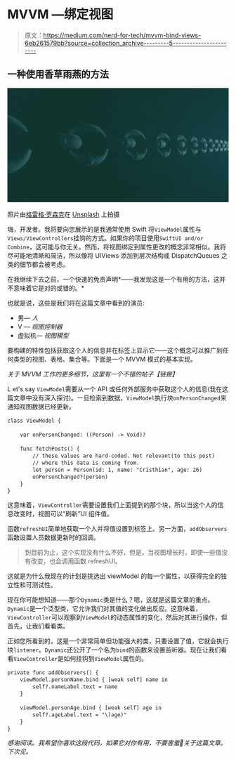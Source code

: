 # MVVM —绑定视图

> 原文：<https://medium.com/nerd-for-tech/mvvm-bind-views-6eb261579bb?source=collection_archive---------5----------------------->

## 一种使用香草雨燕的方法

![](img/261b6649f355e1d7594a9e3020a029fb.png)

照片由[格雷格·罗森克](https://unsplash.com/@greg_rosenke?utm_source=unsplash&utm_medium=referral&utm_content=creditCopyText)在 [Unsplash](https://unsplash.com/s/photos/bind?utm_source=unsplash&utm_medium=referral&utm_content=creditCopyText) 上拍摄

嗨，开发者。我将要向您展示的是我通常使用 Swift 将`ViewModel`属性与`Views/ViewControllers`挂钩的方式。如果你的项目使用`SwiftUI and/or Combine`，这可能与你无关。然而，将视图绑定到属性更改的概念非常相似。我将尽可能地清晰和简洁，所以像将 UIViews 添加到层次结构或 DispatchQueues 之类的细节都会被考虑。

在我继续下去之前，一个快速的免责声明*——我发现这是一个有用的方法，这并不意味着它是对的或错的。*

也就是说，这些是我们将在这篇文章中看到的演员:

*   男— *人*
*   V — *视图控制器*
*   虚拟机— *视图模型*

要构建的特性包括获取这个人的信息并在标签上显示它——这个概念可以推广到任何类型的视图、表格、集合等。下面是一个 MVVM 模式的基本实现。

*关于 MVVM 工作的更多细节，这里有一个不错的帖子【链接】*

L et's say `ViewModel`需要从一个 API 或任何外部服务中获取这个人的信息(我在这篇文章中没有深入探讨)。一旦检索到数据，`ViewModel`执行块`onPersonChanged`来通知视图数据已经更新。

```
class ViewModel {

    var onPersonChanged: ((Person) -> Void)?

    func fetchPosts() {
        // these values are hard-coded. Not relevant(to this post)
        // where this data is coming from.
        let person = Person(id: 1, name: "Cristhian", age: 26)
        onPersonChanged?(person)
    }
}
```

这意味着，`ViewController`需要设置我们上面提到的那个块，所以当这个人的信息改变时，视图可以“刷新”UI 组件值。

函数`refreshUI`简单地获取一个人并将值设置到标签上。另一方面，`addObservers`函数设置人员数据更新时的回调。

> 到目前为止，这个实现没有什么不好，但是，当视图增长时，即使一些值没有改变，也会调用函数 refreshUI。

这就是为什么我现在的计划是挑选出 viewModel 的每一个属性，以获得完全的独立性和可测试性。

现在你可能想知道——那个`Dynamic`类是什么？嗯，这就是这篇文章的重点。`Dynamic`是一个泛型类，它允许我们对其值的变化做出反应。这意味着，`ViewController`可以观察到`ViewModel`的动态属性的变化，然后对其进行操作，但首先，让我们看看类。

正如您所看到的，这是一个非常简单但功能强大的类，只要设置了值，它就会执行块`listener`。`Dynamic`还公开了一个名为`bind`的函数来设置监听器。现在让我们看看`ViewController`是如何挂钩到`ViewModel`属性的。

```
private func addObservers() {
    viewModel.personName.bind { [weak self] name in
        self?.nameLabel.text = name
    }

    viewModel.personAge.bind { [weak self] age in
        self?.ageLabel.text = "\(age)"
    }
}
```

*感谢阅读。我希望你喜欢这段代码，如果它对你有用，不要害羞👏关于这篇文章。下次见。*